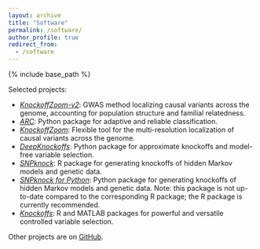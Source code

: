 ```yaml
---
layout: archive
title: "Software"
permalink: /software/
author_profile: true
redirect_from:
  - /software
---
```


{% include base_path %}


Selected projects:

- [*KnockoffZoom-v2*](https://msesia.github.io/knockoffzoom-v2/): GWAS method localizing causal variants across the genome, accounting for population structure and familial relatedness.
- [*ARC*](https://github.com/msesia/arc): Python package for adaptive and reliable classification.
- [*KnockoffZoom*](https://msesia.github.io/knockoffzoom/): Flexible tool for the multi-resolution localization of causal variants across the genome.
- [*DeepKnockoffs*](https://github.com/msesia/DeepKnockoffs): Python package for approximate knockoffs and model-free variable selection.
- [*SNPknock*](https://msesia.github.io/snpknock/): R package for generating knockoffs of hidden Markov models and genetic data. 
- [*SNPknock for Python*](https://github.com/msesia/snpknock-python): Python package for generating knockoffs of hidden Markov models and genetic data. Note: this package is not up-to-date compared to the corresponding R package; the R package is currently recommended.
- [*Knockoffs*](https://web.stanford.edu/group/candes/knockoffs/): R and MATLAB packages for powerful and versatile controlled variable selection.

Other projects are on [GitHub](https://github.com/msesia).